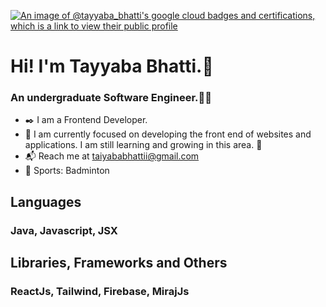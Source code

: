 [![An image of @tayyaba_bhatti's google cloud badges and certifications, which is a link to view their public profile](https://github.com/user-attachments/assets/aa3ee948-8180-4b95-b9b0-a6fb5dd0f459)](https://www.credly.com/users/tayyaba-bhatti)



# Hi! I'm Tayyaba Bhatti.👋
### An undergraduate Software Engineer.👩‍🎓
* ✒️  I am a Frontend Developer.
* 🌱  I am currently focused on developing the front end of websites and applications. I am still learning and growing in this area. 🌱
* 📬  Reach me at taiyababhattii@gmail.com
* 🎾  Sports: Badminton


## Languages
### Java, Javascript, JSX


## Libraries, Frameworks and Others
### ReactJs, Tailwind, Firebase, MirajJs







